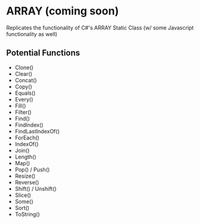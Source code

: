 ﻿# ARRAY (coming soon)

Replicates the functionality of C#'s ARRAY Static Class (w/ some Javascript functionality as well)

## Potential Functions

* Clone()
* Clear()
* Concat()
* Copy()
* Equals()
* Every()
* Fill()
* Filter()
* Find()
* FindIndex()
* FindLastIndexOf()
* ForEach()
* IndexOf()
* Join()
* Length()
* Map()
* Pop() / Push()
* Resize()
* Reverse()
* Shift() / Unshift()
* Slice()
* Some()
* Sort()
* ToString()
